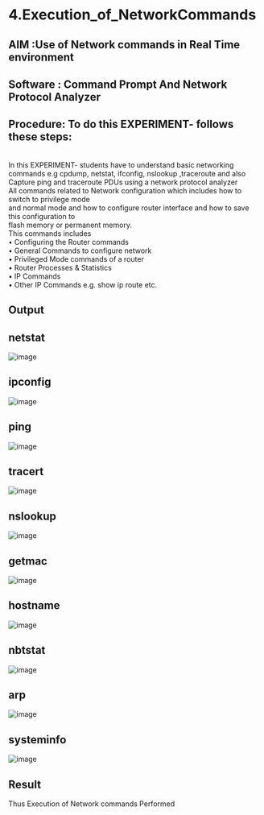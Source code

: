   # 4.Execution_of_NetworkCommands
## AIM :Use of Network commands in Real Time environment
## Software : Command Prompt And Network Protocol Analyzer
## Procedure: To do this EXPERIMENT- follows these steps:
<BR>
In this EXPERIMENT- students have to understand basic networking commands e.g cpdump, netstat, ifconfig, nslookup ,traceroute and also Capture ping and traceroute PDUs using a network protocol analyzer 
<BR>
All commands related to Network configuration which includes how to switch to privilege mode
<BR>
and normal mode and how to configure router interface and how to save this configuration to
<BR>
flash memory or permanent memory.
<BR>
This commands includes
<BR>
• Configuring the Router commands
<BR>
• General Commands to configure network
<BR>
• Privileged Mode commands of a router 
<BR>
• Router Processes & Statistics
<BR>
• IP Commands
<BR>
• Other IP Commands e.g. show ip route etc.
<BR>

## Output
## netstat
![image](https://github.com/user-attachments/assets/e14dbcdb-b9c8-4796-8c0a-0d96effeefb7)
## ipconfig
![image](https://github.com/user-attachments/assets/44e509d8-77b1-4502-b1a6-7fabdc94cc08)
## ping
![image](https://github.com/user-attachments/assets/611ad43b-7458-41b9-822d-2c634923d98b)
## tracert
![image](https://github.com/user-attachments/assets/a6347d00-8842-4dad-88a9-e5218dabba59)
## nslookup
![image](https://github.com/user-attachments/assets/03371810-289e-4e1d-9064-159887b1638d)
## getmac
![image](https://github.com/user-attachments/assets/97e9b13e-a4c0-47eb-a114-0df80f4c6d13)
## hostname
![image](https://github.com/user-attachments/assets/6cd0297b-9019-406a-a1db-39c49e1aa272)
## nbtstat
![image](https://github.com/user-attachments/assets/c9217c12-587c-4faf-a6fb-19d49a4d1978)
## arp
![image](https://github.com/user-attachments/assets/923e931d-3722-4189-8c78-0fa1ff9e0e0f)
## systeminfo
![image](https://github.com/user-attachments/assets/4dbef3c7-cb21-41a8-95a0-9bc19ee031ed)

## Result
Thus Execution of Network commands Performed 
